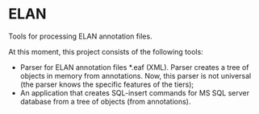 # ELAN
Tools for processing ELAN annotation files.

At this moment, this project consists of the following tools:
- Parser for ELAN annotation files \*.eaf (XML). Parser creates a tree of objects in memory from annotations. Now, this parser is not universal (the parser knows the specific features of the tiers);
- An application that creates SQL-insert commands for MS SQL server database from a tree of objects (from annotations).
